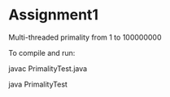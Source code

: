 # Assignment1
Multi-threaded primality from 1 to 100000000

To compile and run:

javac PrimalityTest.java

java PrimalityTest

